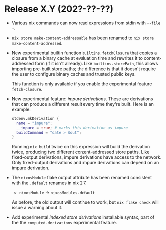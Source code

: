 # Release X.Y (202?-??-??)

* Various nix commands can now read expressions from stdin with `--file -`.

* `nix store make-content-addressable` has been renamed to `nix store
  make-content-addressed`.

* New experimental builtin function `builtins.fetchClosure` that
  copies a closure from a binary cache at evaluation time and rewrites
  it to content-addressed form (if it isn't already). Like
  `builtins.storePath`, this allows importing pre-built store paths;
  the difference is that it doesn't require the user to configure
  binary caches and trusted public keys.

  This function is only available if you enable the experimental
  feature `fetch-closure`.

* New experimental feature: *impure derivations*. These are
  derivations that can produce a different result every time they're
  built. Here is an example:

  ```nix
  stdenv.mkDerivation {
    name = "impure";
    __impure = true; # marks this derivation as impure
    buildCommand = "date > $out";
  }
  ```

  Running `nix build` twice on this expression will build the
  derivation twice, producing two different content-addressed store
  paths. Like fixed-output derivations, impure derivations have access
  to the network. Only fixed-output derivations and impure derivations
  can depend on an impure derivation.

* The `nixosModule` flake output attribute has been renamed consistent
  with the `.default` renames in nix 2.7.

  * `nixosModule` → `nixosModules.default`

  As before, the old output will continue to work, but `nix flake check` will
  issue a warning about it.

* Add experimental *indexed store derivations* installable syntax, part of the
  the `computed-derivations` experimental feature.
